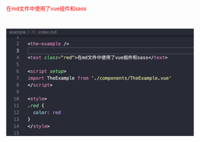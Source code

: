 
<the-example />  
<br />

<text class="red">在md文件中使用了vue组件和sass</text>

<br />

![](2024-01-15-15-11-13.png)

<script setup>
import TheExample from './components/TheExample.vue'
</script>

<style>
.red {
  color: red
}
</style>
